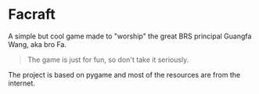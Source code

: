 # Facraft
A simple but cool game made to "worship" the great BRS principal Guangfa Wang, aka bro Fa.

> The game is just for fun, so don't take it seriously.

The project is based on pygame and most of the resources are from the internet.
